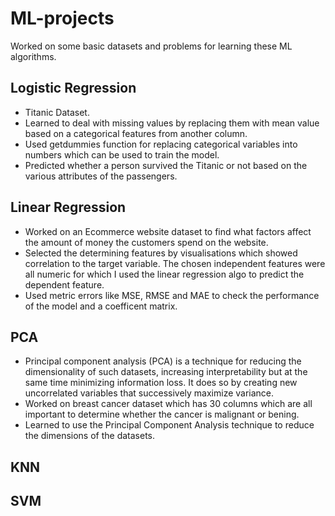 # ML-projects
Worked on some basic datasets and problems for learning these ML algorithms.

## Logistic Regression

-  Titanic Dataset. 
-  Learned to deal with missing values by replacing them with mean value based on a categorical features from another column.
-  Used getdummies function for replacing categorical variables into numbers which can be used to train the model.
-  Predicted whether a person survived the Titanic or not based on the various attributes of the passengers.

## Linear Regression

- Worked on an Ecommerce website dataset to find what factors affect the amount of money the customers spend on the website.
- Selected the determining features by visualisations which showed correlation to the target variable. The chosen independent features were all numeric for which I used the linear regression algo to predict the dependent feature.
- Used metric errors like MSE, RMSE and MAE to check the performance of the model and a coefficent matrix.

## PCA

- Principal component analysis (PCA) is a technique for reducing the dimensionality of such datasets, increasing interpretability but at the same time minimizing information loss. It does so by creating new uncorrelated variables that successively maximize variance.
- Worked on breast cancer dataset which has 30 columns which are all important to determine whether the cancer is malignant or bening.
- Learned to use the Principal Component Analysis technique to reduce the dimensions of the datasets.

## KNN

## SVM
